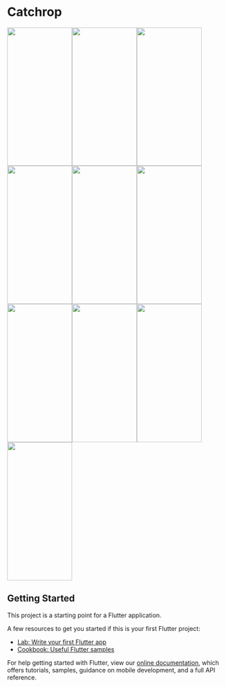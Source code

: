 # Catchrop

<img src="https://github.com/erkanrcelik/3301456_203301071/blob/main/assets/screenshot/1.png" width="150" height="320"><img src="https://github.com/erkanrcelik/3301456_203301071/blob/main/assets/screenshot/2.png" width="150" height="320"><img src="https://github.com/erkanrcelik/3301456_203301071/blob/main/assets/screenshot/3.png" width="150" height="320"><img src="https://github.com/erkanrcelik/3301456_203301071/blob/main/assets/screenshot/4.png" width="150" height="320"><img src="https://github.com/erkanrcelik/3301456_203301071/blob/main/assets/screenshot/5.png" width="150" height="320"><img src="https://github.com/erkanrcelik/3301456_203301071/blob/main/assets/screenshot/6.png" width="150" height="320"><img src="https://github.com/erkanrcelik/3301456_203301071/blob/main/assets/screenshot/7.png" width="150" height="320"><img src="https://github.com/erkanrcelik/3301456_203301071/blob/main/assets/screenshot/8.png" width="150" height="320"><img src="https://github.com/erkanrcelik/3301456_203301071/blob/main/assets/screenshot/9.png" width="150" height="320"><img src="https://github.com/erkanrcelik/3301456_203301071/blob/main/assets/screenshot/10.png" width="150" height="320">


## Getting Started

This project is a starting point for a Flutter application.

A few resources to get you started if this is your first Flutter project:

- [Lab: Write your first Flutter app](https://flutter.dev/docs/get-started/codelab)
- [Cookbook: Useful Flutter samples](https://flutter.dev/docs/cookbook)

For help getting started with Flutter, view our
[online documentation](https://flutter.dev/docs), which offers tutorials,
samples, guidance on mobile development, and a full API reference.
